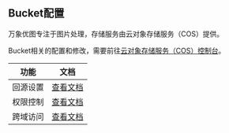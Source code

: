 ## Bucket配置

万象优图专注于图片处理，存储服务由云对象存储服务（COS）提供。

Bucket相关的配置和修改，需要前往[云对象存储服务（COS）控制台](http://console.tce.fsphere.cn/cos4/index)。

| 功能   | 文档                                       |
| ---- | ---------------------------------------- |
| 回源设置 | [查看文档](http://tcecqpoc.fsphere.cn/doc/product/436/6248) |
| 权限控制 | [查看文档](http://tcecqpoc.fsphere.cn/doc/product/436/6247) |
| 跨域访问 | [查看文档](http://tcecqpoc.fsphere.cn/doc/product/436/6251) |

